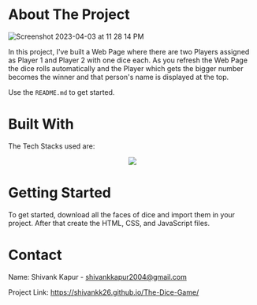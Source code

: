 
<!-- ABOUT THE PROJECT -->
# About The Project
![Screenshot 2023-04-03 at 11 28 14 PM](https://user-images.githubusercontent.com/115289871/229589594-fc472b45-a92c-480e-9345-2350e92e5ef2.png)



In this project, I've built a Web Page where there are two Players assigned as Player 1 and Player 2 with one dice each. As you refresh the Web Page the dice rolls automatically and the Player which gets the bigger number becomes the winner and that person's name is displayed at the top.


Use the `README.md` to get started.



<!-- BUILT WITH -->
# Built With

The Tech Stacks used are:

<div align="center">
<a href="https://skillicons.dev">
    <img src="https://skillicons.dev/icons?i=html,css,js" />
</a>
</div>



<!-- GETTING STARTED -->
# Getting Started

To get started, download all the faces of dice and import them in your project. After that create the HTML, CSS, and JavaScript files.





<!-- CONTACT -->
# Contact

Name: Shivank Kapur - shivankkapur2004@gmail.com

Project Link: https://shivankk26.github.io/The-Dice-Game/

